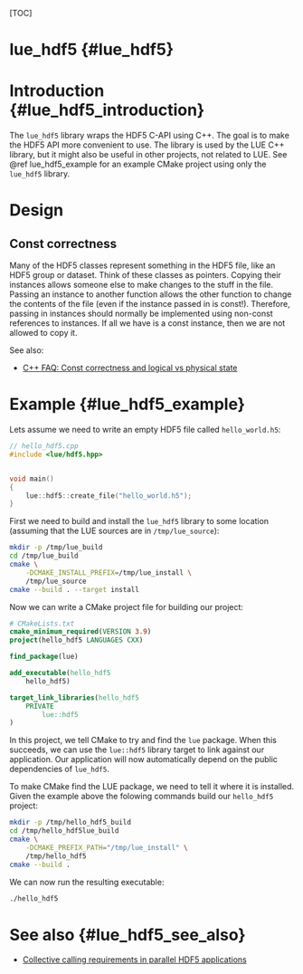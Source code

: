 [TOC]

# lue_hdf5  {#lue_hdf5}


# Introduction  {#lue_hdf5_introduction}
The `lue_hdf5` library wraps the HDF5 C-API using C++. The goal is to make
the HDF5 API more convenient to use. The library is used by the LUE
C++ library, but it might also be useful in other projects, not related
to LUE. See @ref lue_hdf5_example for an example CMake project using
only the `lue_hdf5` library.


# Design
## Const correctness
Many of the HDF5 classes represent something in the HDF5 file, like
an HDF5 group or dataset. Think of these classes as pointers. Copying
their instances allows someone else to make changes to the stuff in the
file. Passing an instance to another function allows the other function
to change the contents of the file (even if the instance passed in is
const!). Therefore, passing in instances should normally be implemented
using non-const references to instances. If all we have is a const
instance, then we are not allowed to copy it.

See also:
- [C++ FAQ: Const correctness and logical vs physical state](
    https://support.hdfgroup.org/HDF5/doc/RM/CollectiveCalls.html)


# Example  {#lue_hdf5_example}
Lets assume we need to write an empty HDF5 file called `hello_world.h5`:

~~~cpp
// hello_hdf5.cpp
#include <lue/hdf5.hpp>


void main()
{
    lue::hdf5::create_file("hello_world.h5");
}
~~~


First we need to build and install the `lue_hdf5` library to some location
(assuming that the LUE sources are in `/tmp/lue_source`):

~~~bash
mkdir -p /tmp/lue_build
cd /tmp/lue_build
cmake \
    -DCMAKE_INSTALL_PREFIX=/tmp/lue_install \
    /tmp/lue_source
cmake --build . --target install
~~~


Now we can write a CMake project file for building our project:

~~~cmake
# CMakeLists.txt
cmake_minimum_required(VERSION 3.9)
project(hello_hdf5 LANGUAGES CXX)

find_package(lue)

add_executable(hello_hdf5
    hello_hdf5)

target_link_libraries(hello_hdf5
    PRIVATE
        lue::hdf5
)
~~~

In this project, we tell CMake to try and find the `lue` package. When
this succeeds, we can use the `lue::hdf5` library target to link
against our application. Our application will now automatically depend
on the public dependencies of `lue_hdf5`.

To make CMake find the LUE package, we need to tell it where it is
installed. Given the example above the folowing commands build our
`hello_hdf5` project:


~~~bash
mkdir -p /tmp/hello_hdf5_build
cd /tmp/hello_hdf5lue_build
cmake \
    -DCMAKE_PREFIX_PATH="/tmp/lue_install" \
    /tmp/hello_hdf5
cmake --build .
~~~

We can now run the resulting executable:
~~~bash
./hello_hdf5
~~~


# See also  {#lue_hdf5_see_also}
- [Collective calling requirements in parallel HDF5 applications](https://support.hdfgroup.org/HDF5/doc/RM/CollectiveCalls.html)
